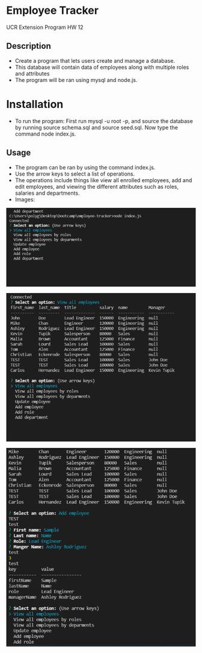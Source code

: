 # Employee Tracker
UCR Extension Program HW 12

## Description
- Create a program that lets users create and manage a database.
- This database will contain data of employees along with multiple roles and attributes
- The program will be ran using mysql and node.js.

# Installation
- To run the program: First run mysql -u root -p, and source the database by running source schema.sql and source seed.sql. Now type the command node index.js.

## Usage
- The program can be ran by using the command index.js.
- Use the arrow keys to select a list of operations.
- The operations include things like view all enrolled employees, add and edit employees, and viewing the different attributes such as roles, salaries and departments. 
- Images:

![alt text](/assets/screenshot1.PNG?raw=true)

![alt text](/assets/screenshot2.PNG?raw=true)

![alt text](/assets/screenshot3.PNG?raw=true)